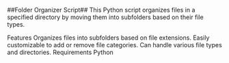 ##Folder Organizer Script##
This Python script organizes files in a specified directory by moving them into subfolders based on their file types.

Features
Organizes files into subfolders based on file extensions.
Easily customizable to add or remove file categories.
Can handle various file types and directories.
Requirements
Python 